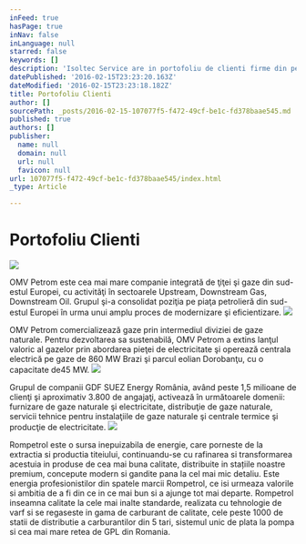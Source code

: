 ```yaml
---
inFeed: true
hasPage: true
inNav: false
inLanguage: null
starred: false
keywords: []
description: 'Isoltec Service are in portofoliu de clienti firme din petrochimie, industria metalurgica; la care adaugam si institutii de stat ANAF, BNR; un lant hotelier Ana Hotels, dar si alti clienti ca Piraeus Bank, Raiffeisen Bank, Bancpost etc.'
datePublished: '2016-02-15T23:23:20.163Z'
dateModified: '2016-02-15T23:23:18.182Z'
title: Portofoliu Clienti
author: []
sourcePath: _posts/2016-02-15-107077f5-f472-49cf-be1c-fd378baae545.md
published: true
authors: []
publisher:
  name: null
  domain: null
  url: null
  favicon: null
url: 107077f5-f472-49cf-be1c-fd378baae545/index.html
_type: Article

---
```

# Portofoliu Clienti
![](https://s3-us-west-2.amazonaws.com/the-grid-img/p/6a62356004eb6fef37f4fa013388fecd696b0dcb.gif)

OMV Petrom este cea mai mare companie integrată de ţiţei şi gaze din sud-estul Europei, cu activităţi în sectoarele Upstream, Downstream Gas, Downstream Oil. Grupul şi-a consolidat poziţia pe piaţa petrolieră din sud-estul Europei în urma unui amplu proces de modernizare şi eficientizare.
![](https://s3-us-west-2.amazonaws.com/the-grid-img/p/e171d92dfff658f91a455ab50a4caf69756a86f4.jpg)

OMV Petrom comercializează gaze prin intermediul diviziei de gaze naturale. Pentru dezvoltarea sa sustenabilă, OMV Petrom a extins lanţul valoric al gazelor prin abordarea pieţei de electricitate şi operează centrala electrică pe gaze de 860 MW Brazi şi parcul eolian Dorobanţu, cu o capacitate de45 MW.
![](https://s3-us-west-2.amazonaws.com/the-grid-img/p/5b2f0c711cada39cf52d1f7d622e61dbea919b15.jpg)

Grupul de companii GDF SUEZ Energy România, având peste 1,5 milioane de clienţi şi aproximativ 3.800 de angajaţi, activează în următoarele domenii: furnizare de gaze naturale şi electricitate, distribuţie de gaze naturale, servicii tehnice pentru instalaţiile de gaze naturale şi centrale termice şi producţie de electricitate.
![](https://s3-us-west-2.amazonaws.com/the-grid-img/p/948e1f5ce718fb94844f166ee24557dfba28d626.jpg)

Rompetrol este o sursa inepuizabila de energie, care porneste de la extractia si productia titeiului, continuandu-se cu rafinarea si transformarea acestuia in produse de cea mai buna calitate, distribuite in stațiile noastre premium, concepute modern si gandite pana la cel mai mic detaliu. Este energia profesionistilor din spatele marcii Rompetrol, ce isi urmeaza valorile si ambitia de a fi din ce in ce mai bun si a ajunge tot mai departe. Rompetrol inseamna calitate la cele mai inalte standarde, realizata cu tehnologie de varf si se regaseste in gama de carburant de calitate, cele peste 1000 de statii de distributie a carburantilor din 5 tari, sistemul unic de plata la pompa si cea mai mare retea de GPL din Romania.
